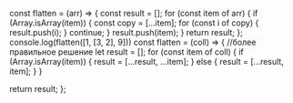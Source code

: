 const flatten = (arr) => {
const result = [];
for (const item of arr) {
  if (Array.isArray(item)) {
    const copy = [...item];
    for (const i of copy) {
      result.push(i);
    }
    continue;
  }
  result.push(item);
}
return result;
};
console.log(flatten([1, [3, 2], 9]))
const flatten = (coll) => { //более правильное решение
  let result = [];
  for (const item of coll) {
    if (Array.isArray(item)) {
      result = [...result, ...item];
    } else {
      result = [...result, item];
    }
  }

  return result;
};
